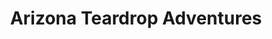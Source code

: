 ---
title: "Arizona Teardrop Adventures"
url: /phoenix/arizona-teardrop-adventures/
shop: Wohnwagen
---